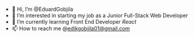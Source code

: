 - 👋 Hi, I’m @EduardGobjila
- 👀 I’m interested in starting my job as a Junior Full-Stack Web Developer
- 🌱 I’m currently learning Front End Developer *React*
- 📫 How to reach me @edikgobjila01@gmail.com

<!---
EduardGobjila/EduardGobjila is a ✨ special ✨ repository because its `README.md` (this file) appears on your GitHub profile.
You can click the Preview link to take a look at your changes.
--->
